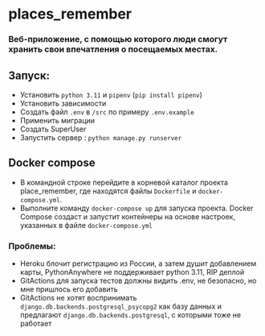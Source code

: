 # places_remember
### Веб-приложение, с помощью которого люди смогут хранить свои впечатления о посещаемых местах.
## Запуск:
* Установить `python 3.11` и `pipenv` (`pip install pipenv`) 
* Установить зависимости
* Создать файл `.env` в `/src` по примеру `.env.example`
* Применить миграции
* Создать SuperUser
* Запустить сервер : `python manage.py runserver`
## Docker compose
* В командной строке перейдите в корневой каталог проекта place_remember, где находятся файлы `Dockerfile` и `docker-compose.yml`.
* Выполните команду `docker-compose up` для запуска проекта. Docker Compose создаст и запустит контейнеры на основе настроек, указанных в файле `docker-compose.yml`
### Проблемы:
* Heroku блочит регистрацию из России, а затем душит добавлением карты, PythonAnywhere не поддерживает python 3.11, RIP деплой
* GitActions для запуска тестов должны видить .env, не безопасно, но мне пришлось его добавить
* GitActions не хотят воспринимать `django.db.backends.postgresql_psycopg2` как базу данных и предлагают `django.db.backends.postgresql`, с которыми тоже не работает
